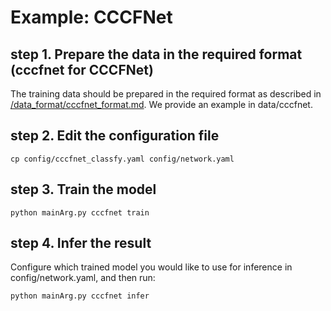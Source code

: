 # Example: CCCFNet

## step 1. Prepare the data in the required format (cccfnet for CCCFNet)
The training data should be prepared in the required format as described in [/data_format/cccfnet_format.md](https://github.com/zhfzhmsra/DeepRec/tree/master/data_format/cccfnet_format.md).
We provide an example in data/cccfnet.

## step 2. Edit the configuration file
```
cp config/cccfnet_classfy.yaml config/network.yaml
```


## step 3. Train the model
```
python mainArg.py cccfnet train
```

## step 4. Infer the result
Configure which trained model you would like to use for inference in config/network.yaml, and then run:
```
python mainArg.py cccfnet infer
```